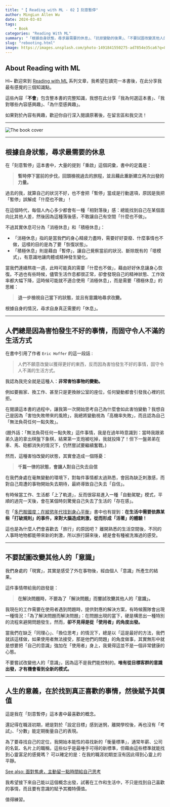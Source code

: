 ```yaml
---
title: "【 Reading with ML - 02 】刻意暫停"
author: MingLun Allen Wu
date: 2024-03-03
tags: 
    - Book
categories: "Reading With ML"
summary: "「根據自身狀態，尋求最需要的休息」、「抗拒變動的後果」、「不要試圖改變其他人的意識」、「人生的意義」" 
slug: "rebooting.html"
image: https://images.unsplash.com/photo-1491841550275-ad7854e35ca6?q=80&w=3174&auto=format&fit=crop&ixlib=rb-4.0.3&ixid=M3wxMjA3fDB8MHxwaG90by1wYWdlfHx8fGVufDB8fHx8fA%3D%3D
---
```


## About Reading with ML

Hi~ 歡迎來到 [Reading with ML](https://minglunwu.com/categories/reading-with-ml/) 系列文章，我希望在讀完一本書後，在此分享我最有感覺的三個知識點。

這些內容「**不會**」包含整本書的完整知識，我想在此分享「我為何選這本書」、「我對哪些內容感興趣」、「為什麼感興趣」。

如果對於內容有興趣，歡迎你自行深入閱讀原著後，在留言區和我交流！

---

![The book cover](https://minglunwu.com/images/20240302/book_cover.jpeg)

---

## 根據自身狀態，尋求最需要的休息

在「刻意暫停」這本書中，大量的提到「重啟」這個詞彙，書中的定義是：

> **暫時停下當前的步伐，回頭檢視過去的旅程，並且藉此重新建立再次出發的力量。**

過去的我，就算自己的狀況不好，也不會把「暫停」當成是行動選項，原因是我把「暫停」誤解成「什麼也不做」！

在這個時代，每個人內心多少都會有一種「相對落後」感：總能找到自己在某個面向比其他人差，然後因為這種落後感，不敢讓自己有空間「什麼也不做」。

不過其實休息可分為「消極休息」和「積極休息」：

+ 「消極休息」指的是當我們的身心精疲力盡時，需要好好耍廢、什麼事情也不做，這樣的目的是為了要「恢復狀態」。
+ 「積極休息」則是藉由「暫停」，讓自己覺察當前的狀況、斷除既有的「壞模式」，有意識地讓肉體或精神發生變化。

當我們連續熬夜一週，此時可能真的需要「什麼也不做」，藉由好好休息讓身心恢復。不過也有些時候，儘管生活作息都很正常，卻會發現自己的精神狀態、工作效率都大幅下降，這時候可能就不適合使用「消極休息」，而是需要「積極休息」的思維：

> **退一步檢視自己當下的狀態，並且有意識地尋求改變。**

根據自身的情況，尋求自身真正需要的「休息」。

---

## 人們總是因為害怕發生不好的事情，而固守令人不滿的生活方式

在書中引用了作者 `Eric Hoffer` 的這一段話 :

> 人們不願意改變以獲得更好的東西，反而因為害怕發生不好的事情，固守令人不滿的生活方式。

我認為我完全就是這種人：**非常害怕事物的變動。**

例如要搬家、換工作、甚至只是更換辦公室的座位，任何變動都會引發我心裡的抗拒。

在閱讀這本書的過程中，讓我第一次開始思考自己為什麼會如此害怕變動？我想自己是因為「害怕失敗帶來的風險」，我總將變動視為「高機率失敗」，而且認為自己「無法負荷任何一點失敗」。

(題外話：「無法負荷任何一點失敗」這件事情，我是在過年時意識到：當時我跟弟弟久違的拿出棋盤下象棋，結果第一支炮被吃掉，我就投降了！但下一盤弟弟在車、馬、砲都消失的情況下，仍然嘗試要繼續奮戰。)

然而，這種害怕改變的狀態，其實會造成一個隱憂：

> **千篇一律的狀態，會讓人對自己失去自信**

在我們身處在毫無變動的環境下，對每件事情都太過熟悉，會因為缺乏刺激感，而對自己周遭的事物開始失去期待，最終導致自己失去「自信」。

有時候當工作、生活都「上了軌道」，反而很容易進入一種「自動駕駛」模式，平順的過完一天後，會在某個時刻驚覺自己失去了生活的「存在感」。

在「[多巴胺國度：在縱慾年代找到身心平衡](https://minglunwu.com/notes/2024/dopamin_nation.html/)」書中也有提到：**在生活中需要依靠某些「打破規則」的事件，來對大腦造成刺激，從而形成「活著」的體驗！**

這也是為什麼人們會喜歡去「旅行」的原因吧？ 離開熟悉的生活空間後，不同的人事時地物都能帶來新的刺激，所以旅行歸來後，總是會有種被洗滌過的感受。

---

## 不要試圖改變其他人的「意識」

我們身處的「現實」，其實是感受了外在事物後，經由個人「意識」所產生的結果。

這件事情帶給我的啟發是：

> **在解決問題時，不要為了「解決問題」而嘗試改變其他人的「意識」。**

我現在的工作需要在使用者遇到問題時，提供對應的解決方案，有時候團隊會出現一種情況：「為了解決問題而解決問題」：在問題出現的當下，硬是構思出一種特別的流程來避開問題發生，然而，**卻不見得是從「使用者」的角度出發。**

當我們在缺乏「同理心」、「換位思考」的情況下，總是以「這是最好的方法，我們就該這樣做，如果使用者無法接受，那是他們的問題」的角度做事，其實無形中就是想要把「自己的意識」強加在「使用者」身上，我覺得這並不是一個非常健康的心態。

不要嘗試改變他人的「意識」，因為這不是我們能控制的。**唯有從目標客群的意識出發，才有機會看到全新的模式。**

---

## 人生的意義，在於找到真正喜歡的事情，然後賦予其價值

這是我在「刻意暫停」這本書中最喜歡的概念。

還記得在職涯初期，總是對於「設定目標」感到迷惘，離開學校後，再也沒有「考試」、「分數」能定期衡量自己的表現。

為了要尋找自己的定位，我開始本能性的尋找新的「衡量標準」，通常年薪、公司的名氣、名片上的職稱，這些似乎是最唾手可得的新標準，但藉由這些標準就能找到心靈富足的感覺嗎？ 可以確定的是：在我的職涯初期並沒有因此得到心靈上的平靜。

[See also: 面對焦慮，主動留一點時間給自己思考](https://minglun-wu.medium.com/%E9%9D%A2%E5%B0%8D%E7%84%A6%E6%85%AE-%E4%B8%BB%E5%8B%95%E7%95%99%E4%B8%80%E9%BB%9E%E6%99%82%E9%96%93%E7%B5%A6%E8%87%AA%E5%B7%B1%E6%80%9D%E8%80%83-69f56eb65a38)

我希望接下來自己能以這個概念出發，試著在工作和生活中，不只是找到自己喜歡的事情，而且要有意識的賦予其獨特價值。

值得練習。
